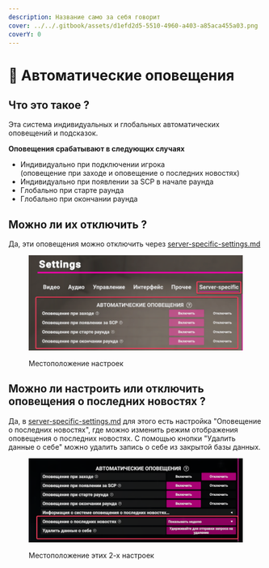 ```yaml
---
description: Название само за себя говорит
cover: ../../.gitbook/assets/d1efd2d5-5510-4960-a403-a85aca455a03.png
coverY: 0
---
```


# 📢 Автоматические оповещения

## Что это такое ?

Эта система индивидуальных и глобальных автоматических оповещений и подсказок.

**Оповещения срабатывают в следующих случаях**

* Индивидуально при подключении игрока\
  (оповещение при заходе и оповещение о последних новостях)
* Индивидуально при появлении за SCP в начале раунда
* Глобально при старте раунда
* Глобально при окончании раунда

## Можно ли их отключить ?

Да, эти оповещения можно отключить через [server-specific-settings.md](server-specific-settings.md "mention")

<figure><img src="../../.gitbook/assets/image (2) (1) (1).png" alt=""><figcaption><p>Местоположение настроек</p></figcaption></figure>

## Можно ли настроить или отключить оповещения о последних новостях ?

Да, в [server-specific-settings.md](server-specific-settings.md "mention") для этого есть настройка "Оповещение о последних новостях", где можно изменить режим отображения оповещения о последних новостях. С помощью кнопки "Удалить данные о себе" можно удалить запись о себе из закрытой базы данных.

<figure><img src="../../.gitbook/assets/image (1) (1) (1) (1).png" alt=""><figcaption><p>Местоположение этих 2-х настроек</p></figcaption></figure>
